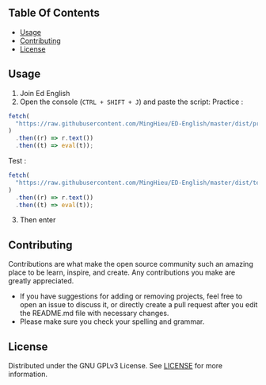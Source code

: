 ## Table Of Contents

- [Usage](#usage)
- [Contributing](#contributing)
- [License](#license)

## Usage

1. Join Ed English
2. Open the console (`CTRL + SHIFT + J`) and paste the script:
Practice :
```ts
fetch(
  "https://raw.githubusercontent.com/MingHieu/ED-English/master/dist/practice.min.js"
)
  .then((r) => r.text())
  .then((t) => eval(t));
```
Test : 
```ts
fetch(
  "https://raw.githubusercontent.com/MingHieu/ED-English/master/dist/test.min.js"
)
  .then((r) => r.text())
  .then((t) => eval(t));
```
3. Then enter

## Contributing

Contributions are what make the open source community such an amazing place to be learn, inspire, and create. Any contributions you make are greatly appreciated.

- If you have suggestions for adding or removing projects, feel free to open an issue to discuss it, or directly create a pull request after you edit the README.md file with necessary changes.
- Please make sure you check your spelling and grammar.

## License

Distributed under the GNU GPLv3 License. See [LICENSE](./LICENSE) for more information.
